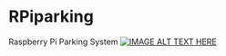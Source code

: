 # RPiparking
Raspberry Pi Parking System
[![IMAGE ALT TEXT HERE](https://img.youtube.com/vi/3qfXtDMfvVc/0.jpg)](https://www.youtube.com/watch?v=3qfXtDMfvVc)
